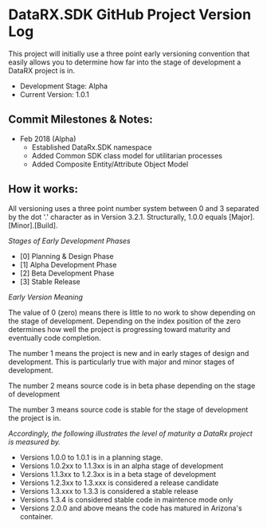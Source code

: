 # DataRX.SDK GitHub Project Version Log
This project will initially use a three point early versioning convention that easily allows you to determine how far into the stage of development a DataRX project is in.

- Development Stage: Alpha
- Current Version: 1.0.1

## Commit Milestones & Notes:

- Feb 2018 (Alpha)
  - Established DataRx.SDK namespace
  - Added Common SDK class model for utilitarian processes
  - Added Composite Entity/Attribute Object Model

## How it works:

All versioning uses a three point number system between 0 and 3 separated by the dot '.' character as in Version 3.2.1. Structurally, 1.0.0 equals [Major].[Minor].[Build].

*Stages of Early Development Phases*
- [0] Planning & Design Phase
- [1] Alpha Development Phase
- [2] Beta Development Phase
- [3] Stable Release

*Early Version Meaning*

The value of 0 (zero) means there is little to no work to show depending on the stage of development. Depending on the index position of the zero determines how well the project is progressing toward maturity and eventually code completion.

The number 1 means the project is new and in early stages of design and development. This is particularly true with major and minor stages of development.

The number 2 means source code is in beta phase depending on the stage of development

The number 3 means source code is stable for the stage of development the project is in.

*Accordingly, the following illustrates the level of maturity a DataRx project is measured by.*

- Versions 1.0.0 to 1.0.1 is in a planning stage.
- Versions 1.0.2xx to 1.1.3xx is in an alpha stage of development
- Versions 1.1.3xx to 1.2.3xx is in a beta stage of development
- Versions 1.2.3xx to 1.3.xxx is considered a release candidate
- Versions 1.3.xxx to 1.3.3 is considered a stable release
- Versions 1.3.4 is considered stable code in maintence mode only
- Versions 2.0.0 and above means the code has matured in Arizona's container.







